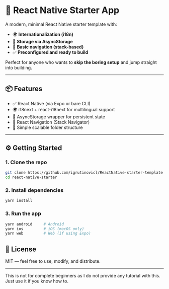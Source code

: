 # 🚀 React Native Starter App

A modern, minimal React Native starter template with:

- 🌍 **Internationalization (i18n)**
- 💾 **Storage via AsyncStorage**
- 🧭 **Basic navigation (stack-based)**
- ✅ **Preconfigured and ready to build**

Perfect for anyone who wants to **skip the boring setup** and jump straight into building.

---

## 📦 Features

- ✅ React Native (via Expo or bare CLI)
- 🌍 i18next + react-i18next for multilingual support
- 💾 AsyncStorage wrapper for persistent state
- 🧭 React Navigation (Stack Navigator)
- 📁 Simple scalable folder structure

---

## ⚙️ Getting Started

### 1. Clone the repo

```bash
git clone https://github.com/igrutinovicl/ReactNative-starter-template
cd react-native-starter
```

### 2. Install dependencies

```bash
yarn install
```

### 3. Run the app

```bash
yarn android     # Android
yarn ios         # iOS (macOS only)
yarn web         # Web (if using Expo)
```

## 📄 License

MIT — feel free to use, modify, and distribute.

---


This is not for complete beginners as I do not provide any tutorial with this. Just use it if you know how to.

